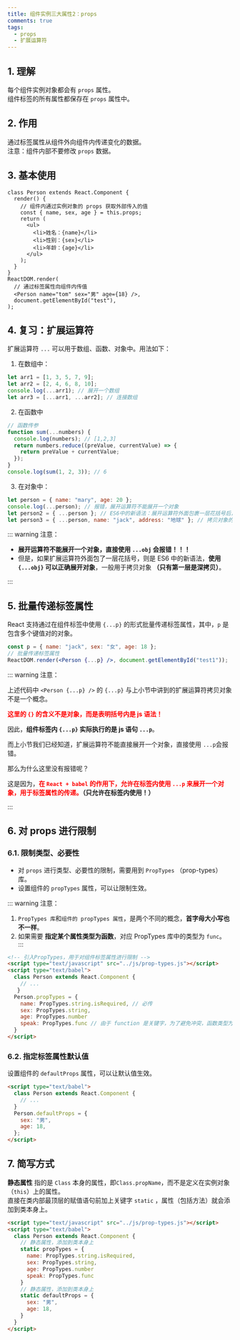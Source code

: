```yaml
---
title: 组件实例三大属性2：props
comments: true
tags:
  - props
  - 扩展运算符
---
```


## 1. 理解

每个组件实例对象都会有 `props` 属性。  
组件标签的所有属性都保存在 `props` 属性中。

## 2. 作用

通过标签属性从组件外向组件内传递变化的数据。  
注意：组件内部不要修改 `props` 数据。

## 3. 基本使用

```jsx{3-4,,16-17}
class Person extends React.Component {
  render() {
    // 组件内通过实例对象的 props 获取外部传入的值
    const { name, sex, age } = this.props;
    return (
      <ul>
        <li>姓名：{name}</li>
        <li>性别：{sex}</li>
        <li>年龄：{age}</li>
      </ul>
    );
  }
}
ReactDOM.render(
  // 通过标签属性向组件内传值
  <Person name="tom" sex="男" age={18} />,
  document.getElementById("test"),
);
```

## 4. 复习：扩展运算符

扩展运算符 `...` 可以用于数组、函数、对象中。用法如下：

1. 在数组中：

```js
let arr1 = [1, 3, 5, 7, 9];
let arr2 = [2, 4, 6, 8, 10];
console.log(...arr1); // 展开一个数组
let arr3 = [...arr1, ...arr2]; // 连接数组
```

2. 在函数中

```js
// 函数传参
function sum(...numbers) {
  console.log(numbers); // [1,2,3]
  return numbers.reduce((preValue, currentValue) => {
    return preValue + currentValue;
  });
}
console.log(sum(1, 2, 3)); // 6
```

3. 在对象中：

```js
let person = { name: "mary", age: 20 };
console.log(...person); // 报错，展开运算符不能展开一个对象
let person2 = { ...person }; // ES6中的新语法：展开运算符外面包裹一层花括号后，可以展开对象
let person3 = { ...person, name: "jack", address: "地球" }; // 拷贝对象的同时修改、新增属性
```

::: warning 注意：

- **展开运算符不能展开一个对象，直接使用 `...obj` 会报错！！！**
- 但是，如果扩展运算符外面包了一层花括号，则是 ES6 中的新语法，**使用 `{...obj}` 可以正确展开对象**，一般用于拷贝对象 **（只有第一层是深拷贝）**。

:::

## 5. 批量传递标签属性

React 支持通过在组件标签中使用 `{...p}` 的形式批量传递标签属性，其中，`p` 是包含多个键值对的对象。

```jsx
const p = { name: "jack", sex: "女", age: 18 };
// 批量传递标签属性
ReactDOM.render(<Person {...p} />, document.getElementById("test1"));
```

::: warning 注意：

上述代码中 `<Person {...p} />` 的 `{...p}` 与上小节中讲到的扩展运算符拷贝对象不是一个概念。

**<font color="red">这里的 `{}` 的含义不是对象，而是表明括号内是 js 语法！</font>**

因此，**组件标签内 `{...p}` 实际执行的是 js 语句 `...p`**。

而上小节我们已经知道，扩展运算符不能直接展开一个对象，直接使用 `...p`会报错。

那么为什么这里没有报错呢？

这是因为，**<font color="red">在 `React + babel` 的作用下，允许在标签内使用 `...p` 来展开一个对象，用于标签属性的传递。</font>（只允许在标签内使用！）**

:::

## 6. 对 props 进行限制

### 6.1. 限制类型、必要性

- 对 `props` 进行类型、必要性的限制，需要用到 `PropTypes` （prop-types）库。
- 设置组件的 `propTypes` 属性，可以让限制生效。

::: warning 注意：

1. `PropTypes 库`和`组件的 propTypes 属性`，是两个不同的概念，**首字母大小写也不一样**。
2. 如果需要 **指定某个属性类型为函数**，对应 PropTypes 库中的类型为 `func`。
   :::

```html
<!-- 引入PropTypes，用于对组件标签属性进行限制 -->
<script type="text/javascript" src="../js/prop-types.js"></script>
<script type="text/babel">
  class Person extends React.Component {
    // ...
   }
  Person.propTypes = {
    name: PropTypes.string.isRequired, // 必传
    sex: PropTypes.string,
    age: PropTypes.number
    speak: PropTypes.func // 由于 function 是关键字，为了避免冲突，函数类型为func
  }
</script>
```

### 6.2. 指定标签属性默认值

设置组件的 `defaultProps` 属性，可以让默认值生效。

```html
<script type="text/babel">
  class Person extends React.Component {
    // ...
  }
  Person.defaultProps = {
    sex: "男",
    age: 18,
  };
</script>
```

## 7. 简写方式

**静态属性** 指的是 `Class` 本身的属性，即`Class.propName`，而不是定义在实例对象（`this`）上的属性。  
直接在类内部最顶层的赋值语句前加上关键字 `static` ，属性（包括方法）就会添加到类本身上。

```html
<script type="text/javascript" src="../js/prop-types.js"></script>
<script type="text/babel">
  class Person extends React.Component {
    // 静态属性，添加到类本身上
    static propTypes = {
      name: PropTypes.string.isRequired,
      sex: PropTypes.string,
      age: PropTypes.number
      speak: PropTypes.func
    }
    // 静态属性，添加到类本身上
    static defaultProps = {
      sex: "男",
      age: 18,
    }
  }
</script>
```
